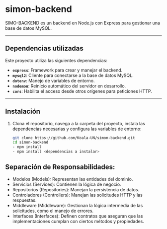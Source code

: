 # simon-backend


SIMO-BACKEND es un backend en Node.js con Express para gestionar una base de datos MySQL.

---

## **Dependencias utilizadas**
Este proyecto utiliza las siguientes dependencias:
- **`express`**: Framework para crear y manejar el backend.
- **`mysql2`**: Cliente para conectarse a la base de datos MySQL.
- **`dotenv`**: Manejo de variables de entorno.
- **`nodemon`**: Reinicio automático del servidor en desarrollo.
- **`cors`**: Habilita el acceso desde otros orígenes para peticiones HTTP.
---

## **Instalación**

1. Clona el repositorio, navega a la carpeta del proyecto, instala las dependencias necesarias y configura las variables de entorno:
   ```bash
   git clone https://github.com/Koala-UN/simon-backend.git
   cd simon-backend
   - npm install
   - npm install <dependencias a instalar>

## **Separación de Responsabilidades**:

   - Modelos (Models): Representan las entidades del dominio.
   - Servicios (Services): Contienen la lógica de negocio.
   - Repositorios (Repositories): Manejan la persistencia de datos.
   - Controladores (Controllers): Manejan las solicitudes HTTP y las respuestas.
   - Middleware (Middleware): Gestionan la lógica intermedia de las solicitudes, como el manejo de errores.
   - Interfaces (Interfaces): Definen contratos que aseguran que las implementaciones cumplan con ciertos métodos y propiedades.
